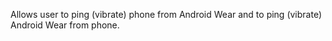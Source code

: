 Allows user to ping (vibrate) phone from Android Wear and to ping (vibrate) Android Wear from phone.

